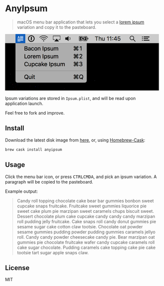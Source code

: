 # AnyIpsum

> macOS menu bar application that lets you select a [lorem ipsum](https://en.wikipedia.org/wiki/Lorem_ipsum) variation and copy it to the pasteboard.

![Screenshot of the AnyIpsum application](screenshot.png)

Ipsum variations are stored in `Ipsum.plist`, and will be read upon application launch.

Feel free to fork and improve.

## Install

Download the latest disk image from [here](https://github.com/jlowgren/AnyIpsum/releases/latest), or, using [Homebrew-Cask](https://github.com/caskroom/homebrew-cask):

```sh
brew cask install anyipsum
```

## Usage

Click the menu bar icon, or press <kbd>CTRL</kbd><kbd>CMD</kbd><kbd>A</kbd>, and pick an ipsum variation. A paragraph will be copied to the pasteboard.

Example output:

> Candy roll topping chocolate cake bear bar gummies bonbon sweet cupcake snaps fruitcake. Fruitcake sweet gummies liquorice pie sweet cake plum pie marzipan sweet caramels chups biscuit sweet. Dessert chocolate plum cake cupcake candy candy candy marzipan roll pudding jelly fruitcake. Cake snaps roll candy donut gummies pie sesame sugar cake cotton claw tootsie. Chocolate oat powder sesame gummies pudding powder pudding gummies caramels jellyo roll. Candy candy powder cheesecake candy pie. Bear marzipan oat gummies pie chocolate fruitcake wafer candy cupcake caramels roll cake sugar chocolate. Pudding caramels cake topping cake pie cake tootsie tart sugar apple snaps claw.

## License

MIT
